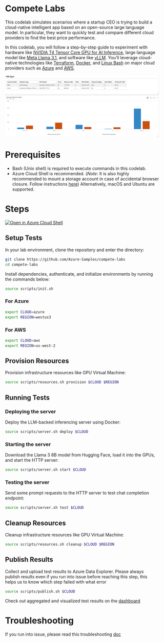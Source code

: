 # Compete Labs

This codelab simulates scenarios where a startup CEO is trying to build a cloud-native intelligent app based on an open-source large language model. In particular, they want to quickly test and compare different cloud providers to find the best price performance.

In this codelab, you will follow a step-by-step guide to experiment with hardware like [NVIDIA T4 Tensor Core GPU for AI Inference](https://www.nvidia.com/en-us/data-center/tesla-t4/), large language model like [Meta Llama 3.1](https://ai.meta.com/blog/meta-llama-3-1/), and software like [vLLM](https://github.com/vllm-project/vllm). You'll leverage cloud-native technologies like [Terraform](https://www.terraform.io/), [Docker](https://www.docker.com/), and [Linux Bash](https://www.gnu.org/software/bash/manual/bash.html) on major cloud providers such as [Azure](https://azure.microsoft.com/) and [AWS](https://aws.amazon.com/).

![Dashboard](docs/img/dashboard.png)

# Prerequisites

* Bash (Unix shell) is required to execute commands in this codelab.
* Azure Cloud Shell is recommended. (*Note*: It is also highly recommended to mount a storage account in case of accidental browser closure. Follow instructions [here](/docs/mount_storage_account_on_cloud_shell.md)) Alternatively, macOS and Ubuntu are supported.

# Steps

[![Open in Azure Cloud Shell](https://img.shields.io/badge/Azure%20Cloud%20Shell-Open-blue?logo=microsoft-azure)](https://ms.portal.azure.com/#cloudshell/)

## Setup Tests
In your lab environment, clone the repository and enter the directory:
```bash
git clone https://github.com/Azure-Samples/compete-labs
cd compete-labs
```

Install dependencies, authenticate, and initialize environments by running the commands below:
```bash
source scripts/init.sh
```

### For Azure
```bash
export CLOUD=azure
export REGION=westus3
```

### For AWS
```bash
export CLOUD=aws
export REGION=us-west-2
```


## Provision Resources
Provision infrastructure resources like GPU Virtual Machine:
```bash
source scripts/resources.sh provision $CLOUD $REGION
```

## Running Tests

### Deploying the server
Deploy the LLM-backed inferencing server using Docker:
```bash
source scripts/server.sh deploy $CLOUD
```

### Starting the server
Download the Llama 3 8B model from Hugging Face, load it into the GPUs, and start the HTTP server:
```bash
source scripts/server.sh start $CLOUD
```

### Testing the server
Send some prompt requests to the HTTP server to test chat completion endpoint:
```bash
source scripts/server.sh test $CLOUD
```

## Cleanup Resources
Cleanup infrastructure resources like GPU Virtual Machine:
```bash
source scripts/resources.sh cleanup $CLOUD $REGION
```

## Publish Results
Collect and upload test results to Azure Data Explorer. Please always publish results even if you run into issue before reaching this step, this helps us to know which step failed with what error
```bash
source scripts/publish.sh $CLOUD
```
Check out aggregated and visualized test results on the [dashboard](https://dataexplorer.azure.com/dashboards/8a3e24d9-2907-40c3-a1ac-310ef4aeb608)

# Troubleshooting
If you run into issue, please read this troubleshooting [doc](https://microsoft.sharepoint.com/:w:/r/teams/azurecontainercompute/Shared%20Documents/AKS/Compete/Compete%20Codelabs%20Troubleshooting.docx?d=wdea06baaa1d74a7486fd45404f6ca487&csf=1&web=1&e=5HfdaV)
